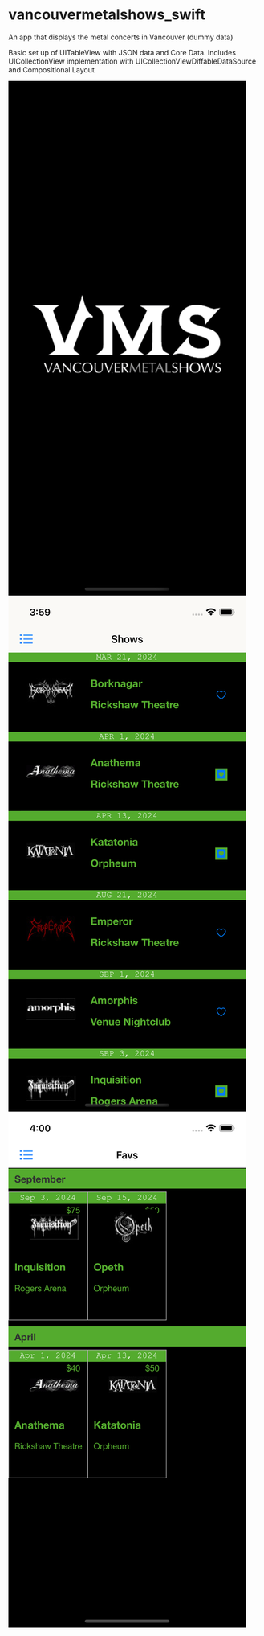 # vancouvermetalshows_swift
An app that displays the metal concerts in Vancouver (dummy data)

Basic set up of UITableView with JSON data and Core Data. Includes UICollectionView implementation with UICollectionViewDiffableDataSource and Compositional Layout

![app](https://github.com/nour-habib/vancouvermetalshows_swift/blob/main/launch.png)
![app](https://github.com/nour-habib/vancouvermetalshows_swift/blob/main/shows.png)
![app](https://github.com/nour-habib/vancouvermetalshows_swift/blob/main/favs.png)

